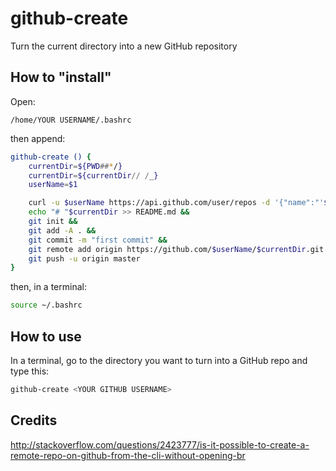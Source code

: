 # github-create
Turn the current directory into a new GitHub repository

## How to "install"

Open:

```
/home/YOUR USERNAME/.bashrc
```

then append:

```bash
github-create () {
    currentDir=${PWD##*/}
    currentDir=${currentDir// /_}
    userName=$1

    curl -u $userName https://api.github.com/user/repos -d '{"name":"'$currentDir'"}' &&
    echo "# "$currentDir >> README.md &&
    git init &&
    git add -A . &&
    git commit -m "first commit" &&
    git remote add origin https://github.com/$userName/$currentDir.git &&
    git push -u origin master
}
```

then, in a terminal:

```bash
source ~/.bashrc
```

## How to use

In a terminal, go to the directory you want to turn into a GitHub repo and type this:

```bash
github-create <YOUR GITHUB USERNAME>
```

## Credits
http://stackoverflow.com/questions/2423777/is-it-possible-to-create-a-remote-repo-on-github-from-the-cli-without-opening-br
